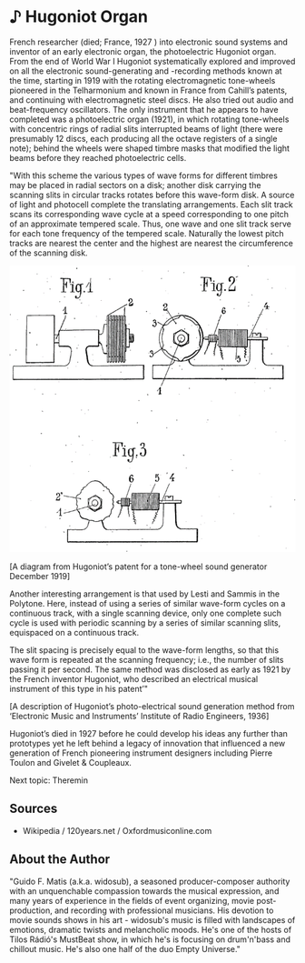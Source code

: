 # ♪ Hugoniot Organ

French researcher (died; France, 1927 ) into electronic sound systems and inventor of an early electronic organ, the photoelectric Hugoniot organ. From the end of World War I Hugoniot systematically explored and improved on all the electronic sound-generating and -recording methods known at the time, starting in 1919 with the rotating electromagnetic tone-wheels pioneered in the Telharmonium and known in France from Cahill’s patents, and continuing with electromagnetic steel discs. He also tried out audio and beat-frequency oscillators. The only instrument that he appears to have completed was a photoelectric organ (1921), in which rotating tone-wheels with concentric rings of radial slits interrupted beams of light (there were presumably 12 discs, each producing all the octave registers of a single note); behind the wheels were shaped timbre masks that modified the light beams before they reached photoelectric cells.

"With this scheme the various types of wave forms for different timbres may be placed in radial sectors on a disk; another disk carrying the scanning slits in circular tracks rotates before this wave-form disk. A source of light and photocell complete the translating arrangements. Each slit track scans its corresponding wave cycle at a speed corresponding to one pitch of an
approximate tempered scale. Thus, one wave and one slit track serve for each tone frequency of the tempered scale. Naturally the lowest pitch tracks are nearest the center and the highest are nearest the circumference of the scanning disk.

![Hugoniot Organ](_static/images/hugoniot-organ/hugoniot_organ.png)

[A diagram from Hugoniot’s patent for a tone-wheel sound generator December 1919]

Another interesting arrangement is that used by Lesti and Sammis in the Polytone. Here, instead of using a series of similar wave-form cycles on a continuous track, with a single scanning device, only one complete such cycle is used with periodic scanning by a series of
similar scanning slits, equispaced on a continuous track.

The slit spacing is precisely equal to the wave-form lengths,
so that this wave form is repeated at the scanning frequency; i.e., the number of slits passing it per second. The same method was disclosed as early as 1921 by the French inventor Hugoniot, who described an electrical musical instrument of this type in his patent’"

[A description of Hugoniot’s photo-electrical sound generation method from ‘Electronic Music and Instruments’ Institute of Radio Engineers, 1936]

Hugoniot’s died in 1927 before he could develop his ideas any further than prototypes yet he left behind a legacy of innovation that influenced a new generation of French pioneering instrument designers including Pierre Toulon and Givelet & Coupleaux.

Next topic: Theremin

## Sources

- Wikipedia / 120years.net / Oxfordmusiconline.com

## About the Author

"Guido F. Matis (a.k.a. widosub), a seasoned producer-composer authority with an unquenchable compassion towards the musical expression, and many years of experience in the fields of event organizing, movie post-production, and recording with professional musicians. His devotion to movie sounds shows in his art - widosub's music is filled with landscapes of emotions, dramatic twists and melancholic moods. He's one of the hosts of Tilos Rádió's MustBeat show, in which he's is focusing on drum'n'bass and chillout music. He's also one half of the duo Empty Universe."
